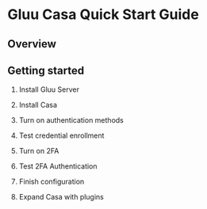 # Gluu Casa Quick Start Guide

## Overview

## Getting started

1. Install Gluu Server

1. Install Casa

1. Turn on authentication methods

1. Test credential enrollment

1. Turn on 2FA

1. Test 2FA Authentication

1. Finish configuration

1. Expand Casa with plugins
